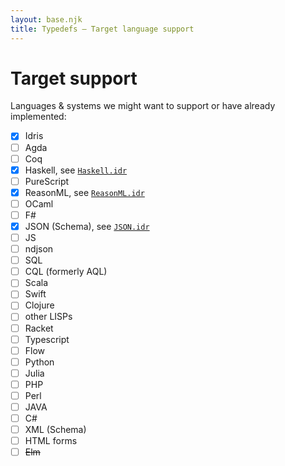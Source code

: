 ```yaml
---
layout: base.njk
title: Typedefs — Target language support
---
```


<!-- hide the dots on the checklist fox extra good looks -->
<style>li { list-style-type: none; }</style>

# Target support

Languages & systems we might want to support or have already implemented:

- [x] Idris
- [ ] Agda
- [ ] Coq
- [x] Haskell, see [`Haskell.idr`](https://github.com/typedefs/typedefs/blob/master/src/Backend/Haskell.idr)
- [ ] PureScript
- [x] ReasonML, see [`ReasonML.idr`](https://github.com/typedefs/typedefs/blob/master/src/Backend/ReasonML.idr)
- [ ] OCaml
- [ ] F#
- [x] JSON (Schema), see [`JSON.idr`](https://github.com/typedefs/typedefs/blob/master/src/Backend/JSON.idr)
- [ ] JS
- [ ] ndjson
- [ ] SQL
- [ ] CQL (formerly AQL)
- [ ] Scala
- [ ] Swift
- [ ] Clojure
- [ ] other LISPs
- [ ] Racket
- [ ] Typescript
- [ ] Flow
- [ ] Python
- [ ] Julia
- [ ] PHP
- [ ] Perl
- [ ] JAVA
- [ ] C#
- [ ] XML (Schema)
- [ ] HTML forms
- [ ] ~~Elm~~
